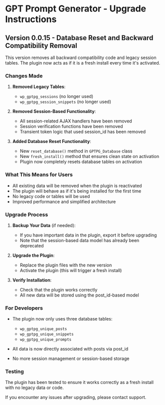 # GPT Prompt Generator - Upgrade Instructions

## Version 0.0.15 - Database Reset and Backward Compatibility Removal

This version removes all backward compatibility code and legacy session tables. The plugin now acts as if it is a fresh install every time it's activated.

### Changes Made

1. **Removed Legacy Tables**:
   - `wp_gptpg_sessions` (no longer used)
   - `wp_gptpg_session_snippets` (no longer used)

2. **Removed Session-Based Functionality**:
   - All session-related AJAX handlers have been removed
   - Session verification functions have been removed
   - Transient token logic that used session_id has been removed

3. **Added Database Reset Functionality**:
   - New `reset_database()` method in `GPTPG_Database` class
   - New `fresh_install()` method that ensures clean state on activation
   - Plugin now completely resets database tables on activation

### What This Means for Users

- All existing data will be removed when the plugin is reactivated
- The plugin will behave as if it's being installed for the first time
- No legacy code or tables will be used
- Improved performance and simplified architecture

### Upgrade Process

1. **Backup Your Data** (if needed):
   - If you have important data in the plugin, export it before upgrading
   - Note that the session-based data model has already been deprecated

2. **Upgrade the Plugin**:
   - Replace the plugin files with the new version
   - Activate the plugin (this will trigger a fresh install)

3. **Verify Installation**:
   - Check that the plugin works correctly
   - All new data will be stored using the post_id-based model

### For Developers

- The plugin now only uses three database tables:
  - `wp_gptpg_unique_posts`
  - `wp_gptpg_unique_snippets`
  - `wp_gptpg_unique_prompts`

- All data is now directly associated with posts via post_id
- No more session management or session-based storage

### Testing

The plugin has been tested to ensure it works correctly as a fresh install with no legacy data or code.

If you encounter any issues after upgrading, please contact support.
